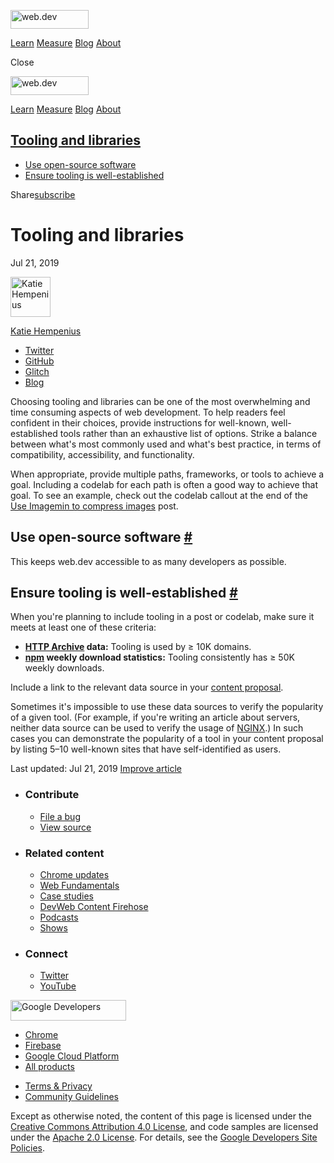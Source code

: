 <a href="/" class="gc-analytics-event header-default__logo-link"><img src="/images/lockup.svg" alt="web.dev" class="header-default__logo" width="125" height="30" /></a>

<a href="/learn/" class="gc-analytics-event header-default__link">Learn</a> <a href="/measure/" class="gc-analytics-event header-default__link">Measure</a> <a href="/blog/" class="gc-analytics-event header-default__link">Blog</a> <a href="/about/" class="gc-analytics-event header-default__link">About</a>

<span class="w-tooltip">Close</span>

<a href="/" class="gc-analytics-event"><img src="/images/lockup.svg" alt="web.dev" class="drawer-default__logo" width="125" height="30" /></a>

<a href="/learn/" class="gc-analytics-event drawer-default__link">Learn</a> <a href="/measure/" class="gc-analytics-event drawer-default__link">Measure</a> <a href="/blog/" class="gc-analytics-event drawer-default__link">Blog</a> <a href="/about/" class="gc-analytics-event drawer-default__link">About</a>

## <a href="#tooling-and-libraries" class="w-toc__header--link">Tooling and libraries</a>

- [Use open-source software](#use-open-source-software)
- [Ensure tooling is well-established](#ensure-tooling-is-well-established)

Share<a href="/newsletter/" class="gc-analytics-event w-actions__fab w-actions__fab--subscribe"><span>subscribe</span></a>

# Tooling and libraries

Jul 21, 2019

[<img src="https://web-dev.imgix.net/image/admin/fZo7BJGec2MNRt6cWpeh.jpg?auto=format&amp;fit=crop&amp;h=64&amp;w=64" alt="Katie Hempenius" class="w-author__image" sizes="(min-width: 64px) 64px, calc(100vw - 48px)" srcset="https://web-dev.imgix.net/image/admin/fZo7BJGec2MNRt6cWpeh.jpg?fit=crop&amp;h=64&amp;w=64&amp;auto=format&amp;dpr=1&amp;q=75, https://web-dev.imgix.net/image/admin/fZo7BJGec2MNRt6cWpeh.jpg?fit=crop&amp;h=64&amp;w=64&amp;auto=format&amp;dpr=2&amp;q=50 2x, https://web-dev.imgix.net/image/admin/fZo7BJGec2MNRt6cWpeh.jpg?fit=crop&amp;h=64&amp;w=64&amp;auto=format&amp;dpr=3&amp;q=35 3x, https://web-dev.imgix.net/image/admin/fZo7BJGec2MNRt6cWpeh.jpg?fit=crop&amp;h=64&amp;w=64&amp;auto=format&amp;dpr=4&amp;q=23 4x, https://web-dev.imgix.net/image/admin/fZo7BJGec2MNRt6cWpeh.jpg?fit=crop&amp;h=64&amp;w=64&amp;auto=format&amp;dpr=5&amp;q=20 5x" width="64" height="64" />](/authors/katiehempenius/)

<a href="/authors/katiehempenius/" class="w-author__name-link">Katie Hempenius</a>

- <a href="https://twitter.com/katiehempenius" class="w-author__link">Twitter</a>
- <a href="https://github.com/khempenius" class="w-author__link">GitHub</a>
- <a href="https://glitch.com/@khempenius" class="w-author__link">Glitch</a>
- <a href="https://katiehempenius.com/" class="w-author__link">Blog</a>

Choosing tooling and libraries can be one of the most overwhelming and time consuming aspects of web development. To help readers feel confident in their choices, provide instructions for well-known, well-established tools rather than an exhaustive list of options. Strike a balance between what's most commonly used and what's best practice, in terms of compatibility, accessibility, and functionality.

When appropriate, provide multiple paths, frameworks, or tools to achieve a goal. Including a codelab for each path is often a good way to achieve that goal. To see an example, check out the codelab callout at the end of the [Use Imagemin to compress images](/use-imagemin-to-compress-images/#imagemin-npm-module) post.

## Use open-source software <a href="#use-open-source-software" class="w-headline-link">#</a>

This keeps web.dev accessible to as many developers as possible.

## Ensure tooling is well-established <a href="#ensure-tooling-is-well-established" class="w-headline-link">#</a>

When you're planning to include tooling in a post or codelab, make sure it meets at least one of these criteria:

- **[HTTP Archive](https://httparchive.org) data:** Tooling is used by ≥ 10K domains.
- **[npm](https://www.npmjs.com/) weekly download statistics:** Tooling consistently has ≥ 50K weekly downloads.

Include a link to the relevant data source in your [content proposal](/handbook/quick-start/#planning).

Sometimes it's impossible to use these data sources to verify the popularity of a given tool. (For example, if you're writing an article about servers, neither data source can be used to verify the usage of [NGINX](https://www.nginx.com/).) In such cases you can demonstrate the popularity of a tool in your content proposal by listing 5–10 well-known sites that have self-identified as users.

<span class="w-mr--sm">Last updated: Jul 21, 2019 </span>[Improve article](https://github.com/GoogleChrome/web.dev/blob/master/src/site/content/en/handbook/tooling-and-libraries/index.md)

- ### Contribute

  - <a href="https://github.com/GoogleChrome/web.dev/issues/new?assignees=&amp;labels=bug&amp;template=bug_report.md&amp;title=" class="w-footer__linkbox-link">File a bug</a>
  - <a href="https://github.com/googlechrome/web.dev" class="w-footer__linkbox-link">View source</a>

- ### Related content

  - <a href="https://blog.chromium.org/" class="w-footer__linkbox-link">Chrome updates</a>
  - <a href="https://developers.google.com/web/" class="w-footer__linkbox-link">Web Fundamentals</a>
  - <a href="https://developers.google.com/web/showcase/" class="w-footer__linkbox-link">Case studies</a>
  - <a href="https://devwebfeed.appspot.com/" class="w-footer__linkbox-link">DevWeb Content Firehose</a>
  - <a href="/podcasts/" class="w-footer__linkbox-link">Podcasts</a>
  - <a href="/shows/" class="w-footer__linkbox-link">Shows</a>

- ### Connect

  - <a href="https://www.twitter.com/ChromiumDev" class="w-footer__linkbox-link">Twitter</a>
  - <a href="https://www.youtube.com/user/ChromeDevelopers" class="w-footer__linkbox-link">YouTube</a>

<a href="https://developers.google.com/" class="w-footer__utility-logo-link"><img src="/images/lockup-color.png" alt="Google Developers" class="w-footer__utility-logo" width="185" height="33" /></a>

- <a href="https://developer.chrome.com/" class="w-footer__utility-link">Chrome</a>
- <a href="https://firebase.google.com/" class="w-footer__utility-link">Firebase</a>
- <a href="https://cloud.google.com/" class="w-footer__utility-link">Google Cloud Platform</a>
- <a href="https://developers.google.com/products" class="w-footer__utility-link">All products</a>

<!-- -->

- <a href="https://policies.google.com/" class="w-footer__utility-link">Terms &amp; Privacy</a>
- <a href="/community-guidelines/" class="w-footer__utility-link">Community Guidelines</a>

Except as otherwise noted, the content of this page is licensed under the [Creative Commons Attribution 4.0 License](https://creativecommons.org/licenses/by/4.0/), and code samples are licensed under the [Apache 2.0 License](https://www.apache.org/licenses/LICENSE-2.0). For details, see the [Google Developers Site Policies](https://developers.google.com/terms/site-policies).
